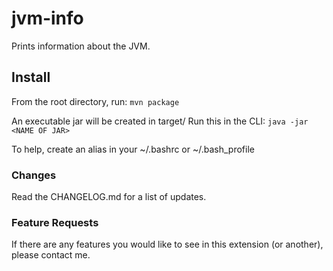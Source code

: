 # jvm-info
Prints information about the JVM.

## Install ##

From the root directory, run:
`mvn package`

An executable jar will be created in target/
Run this in the CLI:
`java -jar <NAME OF JAR>`

To help, create an alias in your ~/.bashrc or ~/.bash_profile

### Changes ###

Read the CHANGELOG.md for a list of updates.

### Feature Requests ###

If there are any features you would like to see in this extension (or another), please contact me.